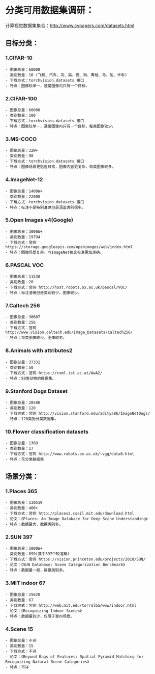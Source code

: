 # 分类可用数据集调研：

计算视觉数据集集合：http://www.cvpapers.com/datasets.html

## 目标分类：

### 1.CIFAR-10

    - 图像总量：60000
    - 类别数量：10 (飞机、汽车、鸟、猫、鹿、狗、青蛙、马、船、卡车)
    - 下载方式：torchvision.datasets 接口
    - 特点：图像较单一，通常图像内只有一个目标。
    
### 2.CIFAR-100

    - 图像总量：60000
    - 类别数量：100
    - 下载方式：torchvision.datasets 接口
    - 特点：图像较单一，通常图像内只有一个目标，每类图像较少。
    
### 3.MS-COCO

    - 图像总量：32W+
    - 类别数量：90
    - 下载方式：torchvision.datasets 接口
    - 特点：图像场景更贴近日常，图像内容更复杂，每类图像较多。
    
### 4.ImageNet-12

    - 图像总量：1400W+
    - 类别数量：22000
    - 下载方式：torchvision.datasets 接口
    - 特点：标注不是特别准确但是涵盖类别很多。
    
### 5.Open Images v4(Google)

    - 图像总量：3000W+
    - 类别数量：19794
    - 下载方式：官网 https://storage.googleapis.com/openimages/web/index.html
    - 特点：图像场景复杂，与ImageNet相比标准更加准确。

### 6.PASCAL VOC

    - 图像总量：11530
    - 类别数量：20
    - 下载方式：官网 http://host.robots.ox.ac.uk/pascal/VOC/
    - 特点：标注准确但是类别较少，图像较少。


### 7.Caltech 256

    - 图像总量：30607
    - 类别数量：256
    - 下载方式：官网 http://www.vision.caltech.edu/Image_Datasets/Caltech256/
    - 特点：每类图像较少，图像较老。

### 8.Animals with attributes2

    - 图像总量：37332
    - 类别数量：50
    - 下载方式：官网 https://cvml.ist.ac.at/AwA2/
    - 特点：50类动物的数据集。

### 9.Stanford Dogs Dataset

    - 图像总量：20580
    - 类别数量：120
    - 下载方式：官网 http://vision.stanford.edu/aditya86/ImageNetDogs/
    - 特点：120类狗分类数据集。
    
### 10.Flower classification datasets

    - 图像总量：1360
    - 类别数量：17
    - 下载方式：官网 http://www.robots.ox.ac.uk/~vgg/data0.html
    - 特点：花分类数据集
    
## 场景分类：

### 1.Places 365

    - 图像总量：130519
    - 类别数量：400+
    - 下载方式：官网 http://places2.csail.mit.edu/download.html
    - 论文：《Places: An Image Database for Deep Scene Understanding》
    - 特点：数据量大，数据类别多。

### 2.SUN 397

    - 图像总量：1000W+
    - 类别数量：899(其中397个较准确)
    - 下载方式：官网 https://vision.princeton.edu/projects/2010/SUN/
    - 论文：《SUN Database: Scene Categorization Benchmark》
    - 特点：数据量一般，数据类别多。

### 3.MIT indoor 67

    - 图像总量：15620
    - 类别数量：67
    - 下载方式：官网 http://web.mit.edu/torralba/www/indoor.html
    - 论文：《Recognizing Indoor Scenes》
    - 特点：数据量较少，仅限于室内场景。

### 4.Scene 15

    - 图像总量：不详
    - 类别数量：15
    - 下载方式：不详
    - 论文：《Beyond Bags of Features: Spatial Pyramid Matching for Recognizing Natural Scene Categories》
    - 特点：不详

